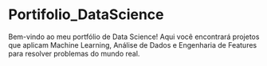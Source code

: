 # Portifolio_DataScience
 Bem-vindo ao meu portfólio de Data Science! Aqui você encontrará projetos que aplicam Machine Learning, Análise de Dados e Engenharia de Features para resolver problemas do mundo real.
